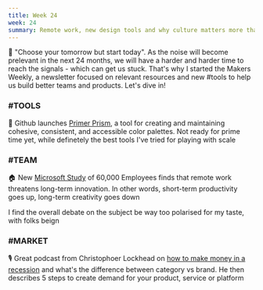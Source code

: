```yaml
---
title: Week 24
week: 24
summary: Remote work, new design tools and why culture matters more than you think.
---
```


💬 "Choose your tomorrow but start today". As the noise will become prelevant in the next 24 months, we will have a harder and harder time to reach the signals - which can get us stuck. That's why I started the Makers Weekly, a newsletter focused on relevant resources and new #tools to help us build better teams and products. Let's dive in!

### #TOOLS
🎨 Github launches [Primer Prism](https://primer.style/prism/), a tool for creating and maintaining cohesive, consistent, and accessible color palettes. Not ready for prime time yet, while definetely the best tools I've tried for playing with scale

### #TEAM
🏠 New [Microsoft Study](https://www.nature.com/articles/s41562-021-01196-4) of 60,000 Employees finds that remote work threatens long-term innovation. In other words, short-term productivity goes up, long-term creativity goes down

I find the overall debate on the subject be way too polarised for my taste, with folks beign 

### #MARKET 
🎙 Great podcast from Christophoer Lockhead on [how to make money in a recession](https://podcasts.apple.com/es/podcast/lochhead-on-marketing/id1475593214?i=1000565109949) and what's the difference between category vs brand. He then describes 5 steps to create demand for your product, service or platform



